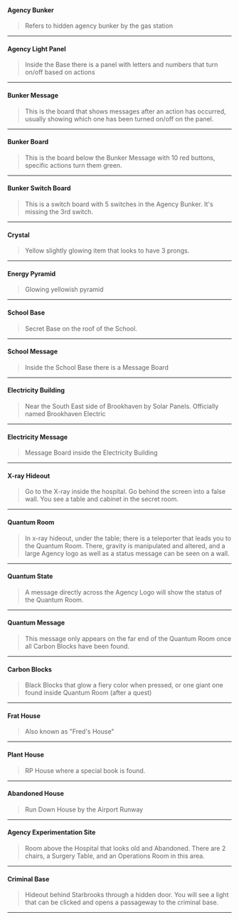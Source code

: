 
#### Agency Bunker

>Refers to hidden agency bunker by the gas station
---
#### Agency Light Panel
>Inside the Base there is a panel with letters and numbers that turn on/off based on actions
---
#### Bunker Message
>This is the board that shows messages after an action has occurred, usually showing which one has been turned on/off on the panel.
---
#### Bunker Board
>This is the board below the Bunker Message with 10 red buttons, specific actions turn them green.
---
#### Bunker Switch Board
>This is a switch board with 5 switches in the Agency Bunker. It's missing the 3rd switch.
---
#### Crystal
>Yellow slightly glowing item that looks to have 3 prongs.
---
#### Energy Pyramid
>Glowing yellowish pyramid
---
#### School Base
>Secret Base on the roof of the School.
---
#### School Message
>Inside the School Base there is a Message Board
---
#### Electricity Building
>Near the South East side of Brookhaven by Solar Panels.
>Officially named Brookhaven Electric
---
#### Electricity Message
>Message Board inside the Electricity Building
---
#### X-ray Hideout
>Go to the X-ray inside the hospital. Go behind the screen into a false wall. You see a table and cabinet in the secret room.
---
#### Quantum Room
>In x-ray hideout, under the table; there is a teleporter that leads you to the Quantum Room. There, gravity is manipulated and altered, and a large Agency logo as well as a status message can be seen on a wall.
---
#### Quantum State
>A message directly across the Agency Logo will show the status of the Quantum Room.
---
#### Quantum Message
>This message only appears on the far end of the Quantum Room once all Carbon Blocks have been found.
---
#### Carbon Blocks
>Black Blocks that glow a fiery color when pressed, or one giant one found inside Quantum Room (after a quest)
---
#### Frat House
>Also known as "Fred's House"
---
#### Plant House
>RP House where a special book is found.
---
#### Abandoned House
>Run Down House by the Airport Runway
---
#### Agency Experimentation Site
>Room above the Hospital that looks old and Abandoned. There are 2 chairs, a Surgery Table, and an Operations Room in this area.
---
#### Criminal Base
> Hideout behind Starbrooks through a hidden door. You will see a light that can be clicked and opens a passageway to the criminal base.
---